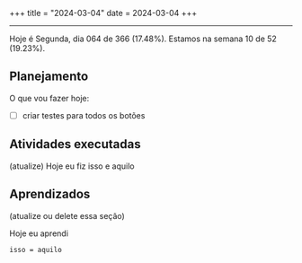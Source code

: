 +++
title = "2024-03-04"
date = 2024-03-04
+++

---

Hoje é Segunda, dia 064 de 366 (17.48%). Estamos na semana 10 de 52 (19.23%).

## Planejamento

O que vou fazer hoje:

- [ ] criar testes para todos os botões

## Atividades executadas

(atualize) Hoje eu fiz isso e aquilo

## Aprendizados

(atualize ou delete essa seção)

Hoje eu aprendi
```
isso = aquilo
```
